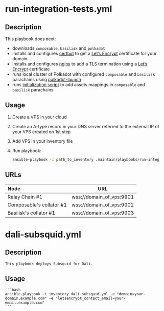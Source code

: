 # run-integration-tests.yml

## Description

This playbook does next:
* downloads `composable`, `basilisk` and `polkadot`
* installs and configures [certbot](https://certbot.eff.org/) to get a [Let’s Encrypt](https://letsencrypt.org/) certificate for your domain
* installs and configures [nginx](https://www.nginx.com/) to add a TLS termination using a [Let’s Encrypt](https://letsencrypt.org/) certificate
* runs local cluster of Polkadot with configured `composable` and `basilisk` parachains using [polkadot-launch](https://github.com/paritytech/polkadot-launch)
* runs [initialization script](https://github.com/ComposableFi/composable/tree/main/scripts/polkadot-launch/initialization) to add assets mappings in `composable` and `basilisk` parachains


## Usage

1. Create a VPS in your cloud
2. Create an A-type record in your DNS server referred to the external IP of your VPS created on 1st step
3. Add VPS in your inventory file
4. Run playbook: 

    ```bash
    ansible-playbook -i path_to_inventory .maintain/playbooks/run-integration-tests.yml -e "target=your_vps" -e "domain=domain_of_vps" -e "letsencrypt_contact_email=your_email@example.com" -e "github_user=your_github_account" -e "github_password=your_github_password_or_token"
    ```

## URLs

|           Node           |            URL           |
|:-------------------------|:------------------------:|
| Relay Chain #1           | wss://domain_of_vps:9901 |
| Composable's collator #1 | wss://domain_of_vps:9902 |
| Basilisk's collator #1   | wss://domain_of_vps:9903 |


# dali-subsquid.yml

## Description
    This playbook deploys Subsquid for Dali.

## Usage

    ```bash
    ansible-playbook -i inventory dali-subsquid.yml -e "domain=your-domain.example.com" -e "letsencrypt_contact_email=your-email.example.com" 
    ```

